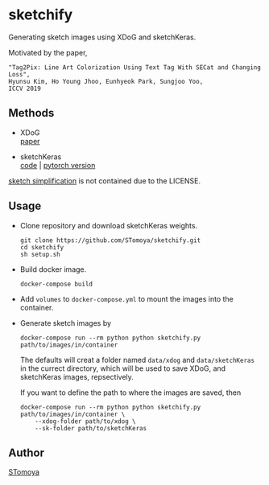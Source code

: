 
# sketchify

Generating sketch images using XDoG and sketchKeras.

Motivated by the paper,

```
"Tag2Pix: Line Art Colorization Using Text Tag With SECat and Changing Loss",  
Hyunsu Kim, Ho Young Jhoo, Eunhyeok Park, Sungjoo Yoo,  
ICCV 2019
```

## Methods

- XDoG  
    [paper](https://www.sciencedirect.com/science/article/abs/pii/S009784931200043X)

- sketchKeras  
    [code](https://github.com/lllyasviel/sketchKeras) | [pytorch version](https://github.com/higumax/sketchKeras-pytorch)

[sketch simplification](https://github.com/bobbens/sketch_simplification) is not contained due to the LICENSE.

## Usage

- Clone repository and download sketchKeras weights.

    ```console
    git clone https://github.com/STomoya/sketchify.git
    cd sketchify
    sh setup.sh
    ```

- Build docker image.

    ```console
    docker-compose build
    ```

- Add `volumes` to `docker-compose.yml` to mount the images into the container.

- Generate sketch images by

    ```console
    docker-compose run --rm python python sketchify.py path/to/images/in/container
    ```

    The defaults will creat a folder named `data/xdog` and `data/sketchKeras` in the currect directory, which will be used to save XDoG, and sketchKeras images, repsectively.

    If you want to define the path to where the images are saved, then

    ```console
    docker-compose run --rm python python sketchify.py path/to/images/in/container \
        --xdog-folder path/to/xdog \
        --sk-folder path/to/sketchKeras
    ```

## Author

[STomoya](https://github.com/STomoya)
